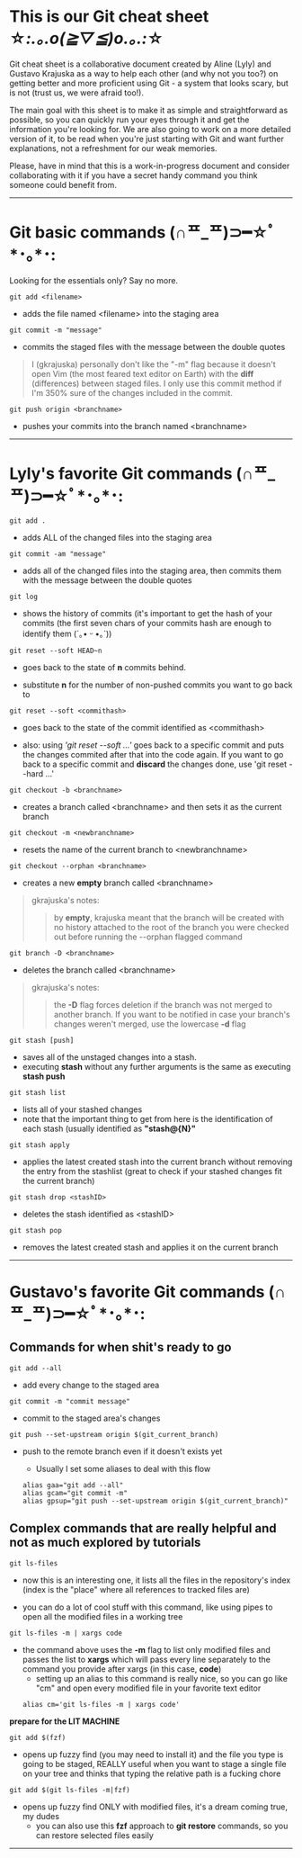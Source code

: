 # This is our Git cheat sheet ☆*:.｡.o(≧▽≦)o.｡.:*☆

Git cheat sheet is a collaborative document created by Aline (Lyly) and Gustavo Krajuska as a way to help each other (and why not you too?) on getting better and more proficient using Git - a system that looks scary, but is not (trust us, we were afraid too!).

The main goal with this sheet is to make it as simple and straightforward as possible, so you can quickly run your eyes through it and get the information you're looking for. We are also going to work on a more detailed version of it, to be read when you're just starting with Git and want further explanations, not a refreshment for our weak memories.

Please, have in mind that this is a work-in-progress document and consider collaborating with it if you have a secret handy command you think someone could benefit from.

___

# Git basic commands (∩ᄑ_ᄑ)⊃━☆ﾟ*･｡*･:

Looking for the essentials only? Say no more.

```
git add <filename>
```
* adds the file named \<filename> into the staging area

```
git commit -m "message"
```
* commits the staged files with the message between the double quotes
> I (gkrajuska) personally don't like the "-m" flag because it doesn't open Vim (the most feared text editor on Earth) with the **diff** (differences) between staged files. I only use this commit method if I'm 350% sure of the changes included in the commit.

```
git push origin <branchname>
```
* pushes your commits into the branch named \<branchname>
___

# Lyly's favorite Git commands (∩ᄑ_ᄑ)⊃━☆ﾟ*･｡*･:

```
git add .
```
* adds ALL of the changed files into the staging area

```
git commit -am "message"
```
* adds all of the changed files into the staging area, then commits them with the message between the double quotes

```
git log
```
* shows the history of commits (it's important to get the hash of your commits (the first seven chars of your commits hash are enough to identify them (´｡• ᵕ •｡`))

```
git reset --soft HEAD~n
```
* goes back to the state of **n** commits behind.

* substitute **n** for the number of non-pushed commits you want to go back to

```
git reset --soft <commithash>
```
* goes back to the state of the commit identified as \<commithash>

* also: using _'git reset --soft ...'_ goes back to a specific commit and puts the changes commited after that into the code again. If you want to go back to a specific commit and **discard** the changes done, use 'git reset --hard ...'
```
git checkout -b <branchname>
```
* creates a branch called \<branchname> and then sets it as the current branch

```
git checkout -m <newbranchname>
```
* resets the name of the current branch to \<newbranchname>

```
git checkout --orphan <branchname>
```
* creates a new **empty** branch called \<branchname>
> gkrajuska's notes:
>> by **empty**, krajuska meant that the branch will be created with no history attached to the root of the branch you were checked out before running the --orphan flagged command

```
git branch -D <branchname>
```
* deletes the branch called \<branchname>
> gkrajuska's notes:
>> the **-D** flag forces deletion if the branch was not merged to another branch. If you want to be notified in case your branch's changes weren't merged, use the lowercase **-d** flag

```
git stash [push]
```
* saves all of the unstaged changes into a stash.
* executing **stash** without any further arguments is the same as executing **stash push**

```
git stash list
```
* lists all of your stashed changes
* note that the important thing to get from here is the identification of each stash (usually identified as **"stash@{N}"**

```
git stash apply
```
* applies the latest created stash into the current branch without removing the entry from the stashlist (great to check if your stashed changes fit the current branch)

```
git stash drop <stashID>
```
* deletes the stash identified as \<stashID>

```
git stash pop
```
* removes the latest created stash and applies it on the current branch

___

# Gustavo's favorite Git commands (∩ᄑ_ᄑ)⊃━☆ﾟ*･｡*･:

## Commands for when shit's ready to go

```
git add --all
```
* add every change to the staged area

```
git commit -m "commit message"
```
* commit to the staged area's changes

```
git push --set-upstream origin $(git_current_branch)
```
* push to the remote branch even if it doesn't exists yet

  * Usually I set some aliases to deal with this flow

  ```
  alias gaa="git add --all"
  alias gcam="git commit -m"
  alias gpsup="git push --set-upstream origin $(git_current_branch)"
  ```

## Complex commands that are really helpful and not as much explored by tutorials

```
git ls-files
```
* now this is an interesting one, it lists all the files in the repository's index (index is the "place" where all references to tracked files are)

* you can do a lot of cool stuff with this command, like using pipes to open all the modified files in a working tree

```
git ls-files -m | xargs code
```
* the command above uses the **-m** flag to list only modified files and passes the list to **xargs** which will pass every line separately to the command you provide after xargs (in this case, **code**)
  * setting up an alias to this command is really nice, so you can go like "cm" and open every modified file in your favorite text editor
  ```
  alias cm='git ls-files -m | xargs code'
  ```

**prepare for the LIT MACHINE**
```
git add $(fzf)
```
* opens up fuzzy find (you may need to install it) and the file you type is going to be staged, REALLY useful when you want to stage a single file on your tree and thinks that typing the relative path is a fucking chore

```
git add $(git ls-files -m|fzf)
```
* opens up fuzzy find ONLY with modified files, it's a dream coming true, my dudes
  * you can also use this **fzf** approach to **git restore** commands, so you can restore selected files easily

---

